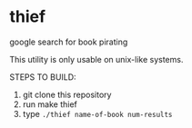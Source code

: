 # thief
google search for book pirating

This utility is only usable on unix-like systems.

STEPS TO BUILD:

1. git clone this repository
2. run make thief
3. type `./thief name-of-book num-results`
